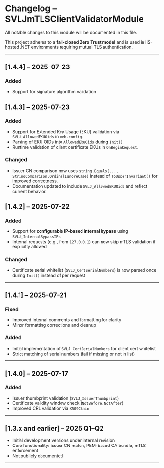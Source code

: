 # Changelog – SVLJmTLSClientValidatorModule

All notable changes to this module will be documented in this file.

This project adheres to a **fail-closed Zero Trust model** and is used in IIS-hosted .NET environments requiring mutual TLS authentication.

---

## [1.4.4] – 2025-07-23

### Added
- Support for signature algorithm validation

## [1.4.3] – 2025-07-23

### Added
- Support for Extended Key Usage (EKU) validation via `SVLJ_AllowedEKUOids` in `web.config`.
- Parsing of EKU OIDs into `AllowedEkuOids` during `Init()`.
- Runtime validation of client certificate EKUs in `OnBeginRequest`.

### Changed
- Issuer CN comparison now uses `string.Equals(..., StringComparison.OrdinalIgnoreCase)` instead of `ToUpperInvariant()` for improved correctness.
- Documentation updated to include `SVLJ_AllowedEKUOids` and reflect current behavior.

## [1.4.2] – 2025-07-22

### Added
- Support for **configurable IP-based internal bypass** using `SVLJ_InternalBypassIPs`
- Internal requests (e.g., from `127.0.0.1`) can now skip mTLS validation if explicitly allowed

### Changed
- Certificate serial whitelist (`SVLJ_CertSerialNumbers`) is now parsed once during `Init()` instead of per request

---

## [1.4.1] – 2025-07-21

### Fixed
- Improved internal comments and formatting for clarity
- Minor formatting corrections and cleanup

### Added
- Initial implementation of `SVLJ_CertSerialNumbers` for client cert whitelist
- Strict matching of serial numbers (fail if missing or not in list)

---

## [1.4.0] – 2025-07-17

### Added
- Issuer thumbprint validation (`SVLJ_IssuerThumbprint`)
- Certificate validity window check (`NotBefore`, `NotAfter`)
- Improved CRL validation via `X509Chain`

---

## [1.3.x and earlier] – 2025 Q1–Q2

- Initial development versions under internal revision
- Core functionality: issuer CN match, PEM-based CA bundle, mTLS enforcement
- Not publicly documented

---


